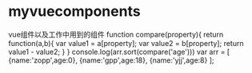 # myvuecomponents
vue组件以及工作中用到的组件
function compare(property){
    return function(a,b){
        var value1 = a[property];
        var value2 = b[property];
        return value1 - value2;
    }
}
console.log(arr.sort(compare('age')))
var arr = [
    {name:'zopp',age:0},
    {name:'gpp',age:18},
    {name:'yjj',age:8}
];
